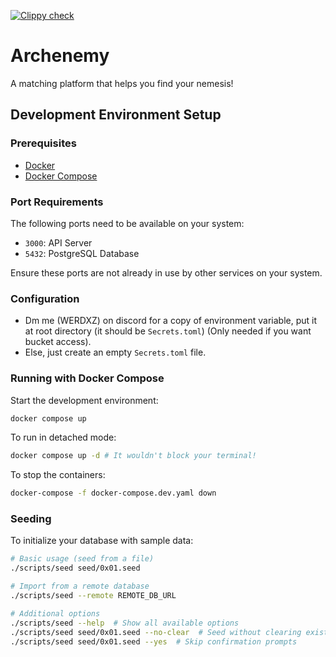 [![Clippy check](https://github.com/ChicoState/archenemy/actions/workflows/ci.yml/badge.svg)](https://github.com/ChicoState/archenemy/actions/workflows/ci.yml)

# Archenemy 

A matching platform that helps you find your nemesis!

## Development Environment Setup

### Prerequisites

- [Docker](https://docs.docker.com/get-docker/)
- [Docker Compose](https://docs.docker.com/compose/install/)

### Port Requirements

The following ports need to be available on your system:

- `3000`: API Server
- `5432`: PostgreSQL Database

Ensure these ports are not already in use by other services on your system.

### Configuration

- Dm me (WERDXZ) on discord for a copy of environment variable, put it at root directory (it should be `Secrets.toml`) (Only needed if you want bucket access).
- Else, just create an empty `Secrets.toml` file.


### Running with Docker Compose

Start the development environment:

```bash
docker compose up
```

To run in detached mode:

```bash
docker compose up -d # It wouldn't block your terminal!
```

To stop the containers:

```bash
docker-compose -f docker-compose.dev.yaml down
```

### Seeding

To initialize your database with sample data:

```bash
# Basic usage (seed from a file)
./scripts/seed seed/0x01.seed

# Import from a remote database
./scripts/seed --remote REMOTE_DB_URL

# Additional options
./scripts/seed --help  # Show all available options
./scripts/seed seed/0x01.seed --no-clear  # Seed without clearing existing data
./scripts/seed seed/0x01.seed --yes  # Skip confirmation prompts

